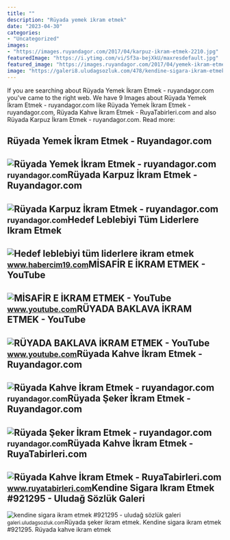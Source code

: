 ```yaml
---
title: ""
description: "Rüyada yemek i̇kram etmek"
date: "2023-04-30"
categories:
- "Uncategorized"
images:
- "https://images.ruyandagor.com/2017/04/karpuz-ikram-etmek-2210.jpg"
featuredImage: "https://i.ytimg.com/vi/Sf3a-bejXkU/maxresdefault.jpg"
featured_image: "https://images.ruyandagor.com/2017/04/yemek-ikram-etmek-0044.jpg"
image: "https://galeri8.uludagsozluk.com/478/kendine-sigara-ikram-etmek_921295.jpg"
---
```


If you are searching about Rüyada Yemek İkram Etmek - ruyandagor.com you've came to the right web. We have 9 Images about Rüyada Yemek İkram Etmek - ruyandagor.com like Rüyada Yemek İkram Etmek - ruyandagor.com, Rüyada Kahve İkram Etmek - RuyaTabirleri.com and also Rüyada Karpuz İkram Etmek - ruyandagor.com. Read more:

Rüyada Yemek İkram Etmek - Ruyandagor.com
-----------------------------------------

 ![Rüyada Yemek İkram Etmek - ruyandagor.com](https://images.ruyandagor.com/2017/04/yemek-ikram-etmek-0044.jpg) <small>ruyandagor.com</small>Rüyada Karpuz İkram Etmek - Ruyandagor.com
------------------------------------------

 ![Rüyada Karpuz İkram Etmek - ruyandagor.com](https://images.ruyandagor.com/2017/04/karpuz-ikram-etmek-2210.jpg) <small>ruyandagor.com</small>Hedef Leblebiyi Tüm Liderlere Ikram Etmek
-----------------------------------------

 ![Hedef leblebiyi tüm liderlere ikram etmek](https://www.habercim19.com/images/haberler/2022/03/hedef_leblebiyi_tum_liderlere_ikram_etmek_h70621_d6784.jpg) <small>www.habercim19.com</small>MİSAFİR E İKRAM ETMEK - YouTube
-------------------------------

 ![MİSAFİR E İKRAM ETMEK - YouTube](https://i.ytimg.com/vi/s3qodGcylEc/maxresdefault.jpg) <small>www.youtube.com</small>RÜYADA BAKLAVA İKRAM ETMEK - YouTube
------------------------------------

 ![RÜYADA BAKLAVA İKRAM ETMEK - YouTube](https://i.ytimg.com/vi/Sf3a-bejXkU/maxresdefault.jpg) <small>www.youtube.com</small>Rüyada Kahve İkram Etmek - Ruyandagor.com
-----------------------------------------

 ![Rüyada Kahve İkram Etmek - ruyandagor.com](https://images.ruyandagor.com/2017/04/kahve-ikram-etmek-2229.jpg) <small>ruyandagor.com</small>Rüyada Şeker İkram Etmek - Ruyandagor.com
-----------------------------------------

 ![Rüyada Şeker İkram Etmek - ruyandagor.com](https://images.ruyandagor.com/2017/04/seker-ikram-etmek-1334.jpg) <small>ruyandagor.com</small>Rüyada Kahve İkram Etmek - RuyaTabirleri.com
--------------------------------------------

 ![Rüyada Kahve İkram Etmek - RuyaTabirleri.com](https://www.ruyatabirleri.com/wp-content/uploads/kahve-ikram-etmek.jpg) <small>www.ruyatabirleri.com</small>Kendine Sigara Ikram Etmek #921295 - Uludağ Sözlük Galeri
---------------------------------------------------------

 ![kendine sigara ikram etmek #921295 - uludağ sözlük galeri](https://galeri8.uludagsozluk.com/478/kendine-sigara-ikram-etmek_921295.jpg) <small>galeri.uludagsozluk.com</small>Rüyada şeker i̇kram etmek. Kendine sigara ikram etmek #921295. Rüyada kahve i̇kram etmek

